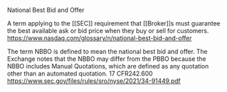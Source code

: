 National Best Bid and Offer

A term applying to the [[SEC]] requirement that [[Broker]]s must guarantee the best available ask or bid price when they buy or sell for customers.
https://www.nasdaq.com/glossary/n/national-best-bid-and-offer

The term NBBO is defined to mean the national best bid and offer. The Exchange notes that the NBBO may differ from the PBBO because the NBBO includes Manual Quotations, which are defined as any quotation other than an automated quotation. 17 CFR242.600
https://www.sec.gov/files/rules/sro/nyse/2021/34-91449.pdf